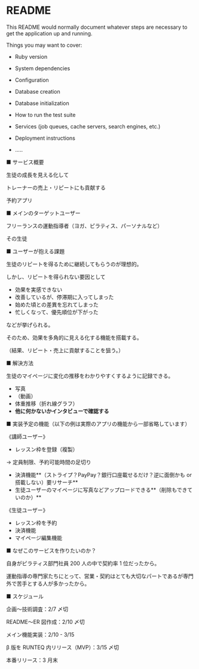 # README

This README would normally document whatever steps are necessary to get the
application up and running.

Things you may want to cover:

- Ruby version

- System dependencies

- Configuration

- Database creation

- Database initialization

- How to run the test suite

- Services (job queues, cache servers, search engines, etc.)

- Deployment instructions

- .....

■ サービス概要

生徒の成長を見える化して

トレーナーの売上・リピートにも貢献する

予約アプリ

■ メインのターゲットユーザー

フリーランスの運動指導者（ヨガ、ピラティス、パーソナルなど）

その生徒

■ ユーザーが抱える課題

生徒のリピートを得るために継続してもらうのが理想的。

しかし、リピートを得られない要因として

- 効果を実感できない
- 改善しているが、停滞期に入ってしまった
- 始めた頃との差異を忘れてしまった
- 忙しくなって、優先順位が下がった

などが挙げられる。

そのため、効果を多角的に見える化する機能を搭載する。

（結果、リピート・売上に貢献することを狙う。）

■ 解決方法

生徒のマイページに変化の推移をわかりやすくするように記録できる。

- 写真
- （動画）
- 体重推移（折れ線グラフ）
- **他に何かないかインタビューで確認する**

■ 実装予定の機能（以下の例は実際のアプリの機能から一部省略しています）

《講師ユーザー》

- レッスン枠を登録（複製）

→ 定員制限、予約可能時間の足切り

- 決済機能**（ストライプ？PayPay？銀行口座載せるだけ？逆に面倒かも or 搭載しない）要リサーチ**
- 生徒ユーザーのマイページに写真などアップロードできる**（削除もできていのか）**

《生徒ユーザー》

- レッスン枠を予約
- 決済機能
- マイページ編集機能

■ なぜこのサービスを作りたいのか？

自身がピラティス部門社員 200 人の中で契約率 1 位だったから。

運動指導の専門家たちにとって、営業・契約はとても大切なパートであるが専門外で苦手とする人が多かったから。

■ スケジュール

企画〜技術調査：2/7 〆切

README〜ER 図作成：2/10 〆切

メイン機能実装：2/10 - 3/15

β 版を RUNTEQ 内リリース（MVP）：3/15 〆切

本番リリース：3 月末
